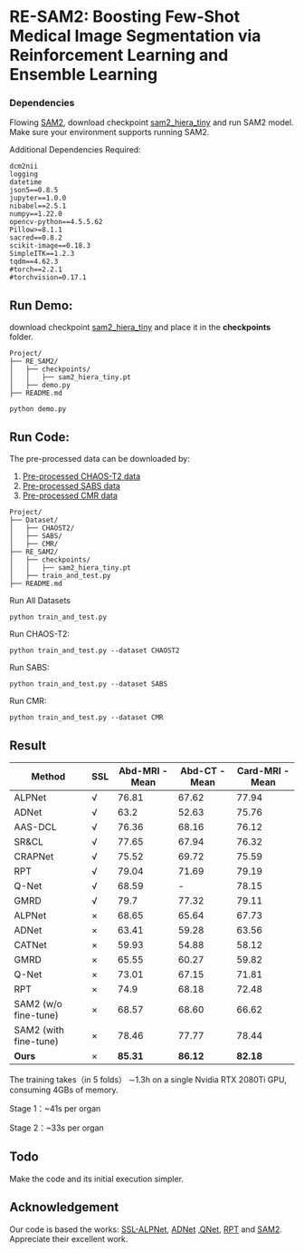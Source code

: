 # RE-SAM2: Boosting Few-Shot Medical Image Segmentation via Reinforcement Learning and Ensemble Learning

### Dependencies

Flowing [SAM2](https://github.com/facebookresearch/sam2), download checkpoint [sam2_hiera_tiny](https://dl.fbaipublicfiles.com/segment_anything_2/072824/sam2_hiera_tiny.pt) and run SAM2 model. Make sure your environment supports running SAM2.

Additional Dependencies Required:

```
dcm2nii
logging
datetime
json5==0.8.5
jupyter==1.0.0
nibabel==2.5.1
numpy==1.22.0
opencv-python==4.5.5.62
Pillow>=8.1.1
sacred==0.8.2
scikit-image==0.18.3
SimpleITK==1.2.3
tqdm==4.62.3
#torch==2.2.1
#torchvision=0.17.1
```

## Run Demo:

download checkpoint [sam2_hiera_tiny](https://dl.fbaipublicfiles.com/segment_anything_2/072824/sam2_hiera_tiny.pt) and place it in the **checkpoints** folder.

```
Project/
├── RE_SAM2/
│   ├── checkpoints/
│   │   ├── sam2_hiera_tiny.pt
│   ├── demo.py
├── README.md
```

```
python demo.py
```

## Run Code:

The pre-processed data can be downloaded by:

1. [Pre-processed CHAOS-T2 data](https://drive.google.com/drive/folders/12-oaFZP6LjrKUFcydJplx9QUOfO8qn3o)
2. [Pre-processed SABS data](https://drive.google.com/drive/folders/1fLPY2MLIsQwREgsTz2IZTBASFch_IcqS?usp=drive_link)
3. [Pre-processed CMR data](https://drive.google.com/drive/folders/100-QvlvtCeiHTioGjb--U_oU6gvg5oUc?usp=sharing)

```
Project/
├── Dataset/
│   ├── CHAOST2/
│   ├── SABS/
│   ├── CMR/
├── RE_SAM2/
│   ├── checkpoints/
│   │   ├── sam2_hiera_tiny.pt
│   ├── train_and_test.py
├── README.md
```

Run All Datasets

```
python train_and_test.py
```

Run CHAOS-T2:

```
python train_and_test.py --dataset CHAOST2
```

Run SABS:

```
python train_and_test.py --dataset SABS
```

Run CMR:

```
python train_and_test.py --dataset CMR
```

## Result

| Method | SSL | Abd-MRI - Mean | Abd-CT - Mean | Card-MRI - Mean |
| --- | --- | --- | --- | --- |
| ALPNet | √   | 76.81 | 67.62 | 77.94 |
| ADNet | √   | 63.2 | 52.63 | 75.76 |
| AAS-DCL | √   | 76.36 | 68.16 | 76.12 |
| SR&CL | √   | 77.65 | 67.94 | 76.32 |
| CRAPNet | √   | 75.52 | 69.72 | 75.59 |
| RPT | √   | 79.04 | 71.69 | 79.19 |
| Q-Net | √   | 68.59 | -   | 78.15 |
| GMRD | √   | 79.7 | 77.32 | 79.11 |
| ALPNet | ×   | 68.65 | 65.64 | 67.73 |
| ADNet | ×   | 63.41 | 59.28 | 63.56 |
| CATNet | ×   | 59.93 | 54.88 | 58.12 |
| GMRD | ×   | 65.55 | 60.27 | 59.82 |
| Q-Net | ×   | 73.01 | 67.15 | 71.81 |
| RPT | ×   | 74.9 | 68.18 | 72.48 |
| SAM2 (w/o fine-tune) | ×   | 68.57 | 68.60 | 66.62 |
| SAM2 (with fine-tune) | ×   | 78.46 | 77.77 | 78.44 |
| **Ours** | ×   | **85.31** | **86.12** | **82.18** |

The training takes（in 5 folds） ∼1.3h on a single Nvidia RTX 2080Ti GPU, consuming 4GBs of memory.

Stage 1：~41s per organ

Stage 2：~33s per organ

## Todo

Make the code and its initial execution simpler.

## Acknowledgement

Our code is based the works: [SSL-ALPNet](https://github.com/cheng-01037/Self-supervised-Fewshot-Medical-Image-Segmentation), [ADNet](https://github.com/sha168/ADNet) ,[QNet](https://github.com/ZJLAB-AMMI/Q-Net), [RPT](https://github.com/YazhouZhu19/RPT) and [SAM2](https://github.com/facebookresearch/sam2). Appreciate their excellent work.

